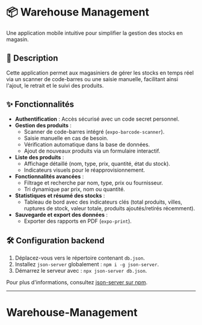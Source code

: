 # 📦 Warehouse Management

Une application mobile intuitive pour simplifier la gestion des stocks en magasin.

## 📖 Description

Cette application permet aux magasiniers de gérer les stocks en temps réel via un scanner de code-barres ou une saisie manuelle, facilitant ainsi l'ajout, le retrait et le suivi des produits.

## ✨ Fonctionnalités

- **Authentification** : Accès sécurisé avec un code secret personnel.
- **Gestion des produits** :
  - Scanner de code-barres intégré (`expo-barcode-scanner`).
  - Saisie manuelle en cas de besoin.
  - Vérification automatique dans la base de données.
  - Ajout de nouveaux produits via un formulaire interactif.
- **Liste des produits** :
  - Affichage détaillé (nom, type, prix, quantité, état du stock).
  - Indicateurs visuels pour le réapprovisionnement.
- **Fonctionnalités avancées** :
  - Filtrage et recherche par nom, type, prix ou fournisseur.
  - Tri dynamique par prix, nom ou quantité.
- **Statistiques et résumé des stocks** :
  - Tableau de bord avec des indicateurs clés (total produits, villes, ruptures de stock, valeur totale, produits ajoutés/retirés récemment).
- **Sauvegarde et export des données** :
  - Exporter des rapports en PDF (`expo-print`).

## 🛠️ Configuration backend

1. Déplacez-vous vers le répertoire contenant `db.json`.
2. Installez `json-server` globalement : `npm i -g json-server`.
3. Démarrez le serveur avec : `npx json-server db.json`.

Pour plus d'informations, consultez [json-server sur npm](https://www.npmjs.com/package/json-server).

---

# Warehouse-Management
